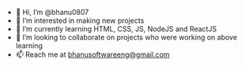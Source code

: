 - 👋 Hi, I’m @bhanu0807
- 👀 I’m interested in making new projects
- 🌱 I’m currently learning HTML, CSS, JS, NodeJS and ReactJS
- 💞️ I’m looking to collaborate on projects who were working on above learning
- 📫 Reach me at bhanusoftwareeng@gmail.com

<!---
bhanu0807/bhanu0807 is a ✨ special ✨ repository because its `README.md` (this file) appears on your GitHub profile.
You can click the Preview link to take a look at your changes.
--->
